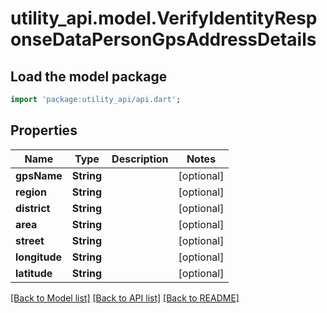 # utility_api.model.VerifyIdentityResponseDataPersonGpsAddressDetails

## Load the model package
```dart
import 'package:utility_api/api.dart';
```

## Properties
Name | Type | Description | Notes
------------ | ------------- | ------------- | -------------
**gpsName** | **String** |  | [optional] 
**region** | **String** |  | [optional] 
**district** | **String** |  | [optional] 
**area** | **String** |  | [optional] 
**street** | **String** |  | [optional] 
**longitude** | **String** |  | [optional] 
**latitude** | **String** |  | [optional] 

[[Back to Model list]](../README.md#documentation-for-models) [[Back to API list]](../README.md#documentation-for-api-endpoints) [[Back to README]](../README.md)


